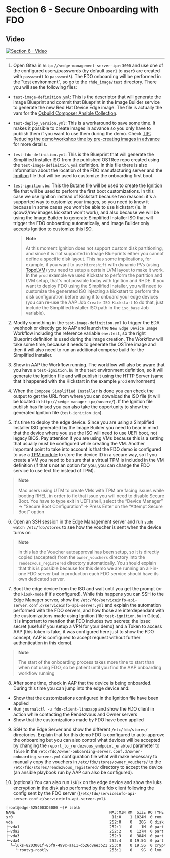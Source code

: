 # Section 6 - Secure Onboarding with FDO

## Video

[![Section 6 - Video](https://img.youtube.com/vi/fjKFyxUWrUw/0.jpg)](https://www.youtube.com/watch?v=fjKFyxUWrUw)

---

1. Open Gitea in `http://<edge-management-server-ip>:3000` and use one of the configured users/passwords (by default `user1` to `user3` are created with `password1` to `password3`). The FDO onboarding will be performed in the "test environment", so go to the `rhde_image/test` directory. There you will see the following files:

* `test-image-definition.yml`: This is the descriptor that will generate the image Blueprint and commit that Blueprint in the Image Builder service to generate the new Red Hat Device Edge image. The file is actually the vars for the [Osbuild Composer Ansible Collection](https://github.com/redhat-cop/infra.osbuild).

* `test-deploy_version.yml`: This is a workaround to save some time. It makes it possible to create images in advance so you only have to publish them if you want to use them during the demo. Check  [TIP: Reducing the demo/workshop time by pre-creating images in advance](s5-system-upgrades.md#tip-reducing-the-demo-time-by-pre-creating-images-in-advance) for more details.

* `test-fdo-definition.yml`: This is the Blueprint that will generate the Simplified Installer ISO from the published OSTRee repo created using the `test-image-definition.yml` definition. In this file there is also information about the location of the FDO manufacturing server and the [Ignition](https://coreos.github.io/ignition/) file that will be used to customize the onboarding first boot.

* `test-ignition.bu`: This the [Butane](https://coreos.github.io/butane/) file will be used to create the [Ignition](https://coreos.github.io/ignition/) file that will be used to perform the first boot customizations. In this case we use Ignition instead of Kickstart because two reasons: it's a supported way to customize your images, so you need to know it because in some cases you won't be able to use kickstart (ie. in qcow2/raw images kickstart won't work), and also because we will be using the Image Builder to generate Simplified Installer ISO that will trigger the FDO onboarding automatically, and Image Builder only accepts Ignition to customize this ISO.

  >**Note**
  >
  > At this moment Ignition does not support custom disk partitioning, and since it is not supported in Image Blueprints either you cannot define a specific disk layout. This has some implications, for example, if you want to use `Microshift` with dynamic PVs (using [TopoLVM](https://github.com/topolvm/topolvm)) you need to setup a certain LVM layout to make it work. In the `prod` example we used Kickstar to perform the partition and LVM setup, that's not possible today with Ignition and RHDE. If you want to deploy FDO using the Simplified Installer, you will need to customize the generated ISO injecting a kickstart to perform the disk configuration before using it to onboard your edge devices (you can re-use the AAP Job `Create ISO Kickstart` to do that, just include the Simplified Installer ISO path in the `iso_base` Job variable). 

2. Modify something in the `test-image-definition.yml` to trigger the EDA webhook or directly go to AAP and launch the `New Edge Device Image` Workflow  including the reference variable `env:test`, so the right Blueprint definition is used during the image creation. The Workflow will take some time, because it needs to generate the OSTree image and then it will also need to run an additional compose build for the Simplified Installer.

3. Show in AAP the Workflow running. The workflow will also be aware that you have a `test-ignition.bu` in the `test` environment definition, so it will generate the Ignition file and will publish it using the HTTP Server (same that it happened with the Kickstart in the example `prod` environment)

4. When the `Compose Simplified Installer` is done you can check the output to get the URL from where you can download the ISO file (it will be located in `http://<edge manager ip>/<user>/`). If the Ignition file publish has finised you can also take the opportunity to show the generated Ignition file (`test-ignition.ign`).

5. It's time to deploy the edge device. Since you are using a Simplified Installer ISO generated by the Image Builder you need to bear in mind that the device where you use the ISO will need to use UEFI boot, not legacy BIOS. Pay attention if you are using VMs because this is a setting that usually must be configured while creating the VM. Another important point to take into account is that the FDO demo is configured to use a [TPM module](https://en.wikipedia.org/wiki/Trusted_Platform_Module) to store the device ID in a secure way, so if you create a VM you need to be sure that a virtual TPM is included in the VM definition (if that's not an option for you, you can change the FDO service to use text file instead of TPM).

  >**Note**
  >
  > Mac users using UTM to create VMs with TPM are facing issues while booting RHEL, in order to fix that issue you will need to disable Secure Boot. You have to type exit in UEFI shell, select the “Device Manager” -> “Secure Boot Configuration” -> Press Enter on the “Attempt Secure Boot” option



6. Open an SSH session in the Edge Management server and run `sudo watch /etc/fdo/stores` to see how the voucher is sent when the device turns on

  >**Note**
  >
  > In this lab the Voucher autoapproval has been setup, so it is directly copied (accepted) from the `owner_vouchers` directory into the `rendezvous_registered` directory automatically. You should explain that this is possible because for this demo we are running an all-in-one FDO server but in production each FDO service should have its own dedicated server.


7. Boot the edge device from the ISO and wait until you get the prompt (or the `kiosk-mode` if it's configured). While this happens you can SSH to the Edge Manager server, show the `/etc/fdo/serviceinfo-api-server.conf.d/serviceinfo-api-server.yml` and explain the automation performed with the FDO servers, and how those are interdependant with the customizations made using Ignition (file `test-ignition.bu` in Gitea). It is important to mention that FDO includes two secrets: the ipsec secret (useful if you setup a VPN for your demo) and a Token to access AAP (this token is fake, it was configured here just to show the FDO concept, AAP is configured to accept request without further authentication in this demo).

  >**Note**
  >
  > The start of the onboarding process takes more time to start than when not using FDO, so be patient until you find the AAP onboarding workflow running

8. After some time, check in AAP that the device is being onboarded. During this time you can jump into the edge device and:

* Show that the customizations configured in the Ignition file have been applied
* Run `journalctl -u fdo-client-linuxapp` and show the FDO client in action while contacting the Rendezvous and Owner servers
* Show that the customizations made by FDO have been applied

9. SSH to the Edge Server and show the different `/etc/fdo/stores/` directories. Explain that for this demo FDO is configured to auto-approve the onboarding but you can also control what devices will be accepted by changing the `report_to_rendezvous_endpoint_enabled` parameter to `false` in the `/etc/fdo/owner-onboarding-server.conf.d/owner-onboarding-server.yml` configuration file what will make necessary to manually copy the vouchers in `/etc/fdo/stores/owner_vouchers/` to the `/etc/fdo/stores/rendezvous_registered/` directory to accept the device (an ansible playbook run by AAP can also be configured).

10. (optional) You can also run `lsblk` on the edge device and show the luks encryption in the disk also performed by the fdo client following the config sent by the FDO server ()`/etc/fdo/serviceinfo-api-server.conf.d/serviceinfo-api-server.yml`).

```bash
[root@edge-5254003D5080 ~]# lsblk 
NAME                                          MAJ:MIN RM  SIZE RO TYPE  MOUNTPOINTS
sr0                                            11:0    1 1024M  0 rom   
vda                                           252:0    0   20G  0 disk  
├─vda1                                        252:1    0    1M  0 part  
├─vda2                                        252:2    0  127M  0 part  /boot/efi
├─vda3                                        252:3    0  384M  0 part  /boot
└─vda4                                        252:4    0 19.5G  0 part  
  └─luks-8203001f-85f9-499c-aa11-d526d8ee3b21 253:0    0 19.5G  0 crypt 
    └─rootvg-rootlv                           253:1    0    9G  0 lvm   /var/lib/containers/storage/overlay
                                                                        /var
                                                                        /sysroot/ostree/deploy/redhat/var
                                                                        /usr
                                                                        /etc
                                                                        /
                                                                        /sysroot
```



